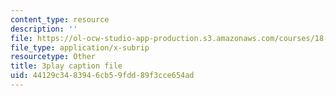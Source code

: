 ```yaml
---
content_type: resource
description: ''
file: https://ol-ocw-studio-app-production.s3.amazonaws.com/courses/18-085-computational-science-and-engineering-i-fall-2008/44129c3483946cb59fdd89f3cce654ad_XUB7FcjaLRI.srt
file_type: application/x-subrip
resourcetype: Other
title: 3play caption file
uid: 44129c34-8394-6cb5-9fdd-89f3cce654ad
---
```

